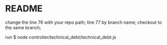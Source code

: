 # README #

change the line 76 with your repo path;
line 77 by branch name;
checkout to the same branch;

run 
$ node controller/technical_debt/technical_debt.js  